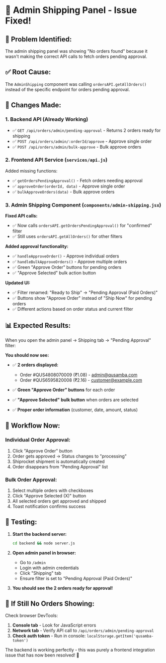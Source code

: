 # 🚢 Admin Shipping Panel - Issue Fixed!

## 🎯 **Problem Identified:**
The admin shipping panel was showing "No orders found" because it wasn't making the correct API calls to fetch orders pending approval.

## ✅ **Root Cause:**
The `AdminShipping` component was calling `ordersAPI.getAllOrders()` instead of the specific endpoint for orders pending approval.

## 🔧 **Changes Made:**

### 1. **Backend API (Already Working)**
- ✅ `GET /api/orders/admin/pending-approval` - Returns 2 orders ready for shipping
- ✅ `POST /api/orders/admin/:orderId/approve` - Approve single order  
- ✅ `POST /api/orders/admin/bulk-approve` - Bulk approve orders

### 2. **Frontend API Service** (`services/api.js`)
Added missing functions:
- ✅ `getOrdersPendingApproval()` - Fetch orders needing approval
- ✅ `approveOrder(orderId, data)` - Approve single order
- ✅ `bulkApproveOrders(data)` - Bulk approve orders

### 3. **Admin Shipping Component** (`components/admin-shipping.jsx`)
**Fixed API calls:**
- ✅ Now calls `ordersAPI.getOrdersPendingApproval()` for "confirmed" filter
- ✅ Still uses `ordersAPI.getAllOrders()` for other filters

**Added approval functionality:**
- ✅ `handleApproveOrder()` - Approve individual orders
- ✅ `handleBulkApproveOrders()` - Approve multiple orders
- ✅ Green "Approve Order" buttons for pending orders
- ✅ "Approve Selected" bulk action button

**Updated UI:**
- ✅ Filter renamed: "Ready to Ship" → "Pending Approval (Paid Orders)"
- ✅ Buttons show "Approve Order" instead of "Ship Now" for pending orders
- ✅ Different actions based on order status and current filter

## 📊 **Expected Results:**

When you open the admin panel → Shipping tab → "Pending Approval" filter:

**You should now see:**
- ✅ **2 orders displayed:**
  - Order #QUS4808070009 (₹1.08) - admin@qusamba.com
  - Order #QUS6595820008 (₹2.16) - customer@example.com

- ✅ **Green "Approve Order" buttons** for each order
- ✅ **"Approve Selected" bulk button** when orders are selected
- ✅ **Proper order information** (customer, date, amount, status)

## 🎯 **Workflow Now:**

### Individual Order Approval:
1. Click "Approve Order" button
2. Order gets approved → Status changes to "processing" 
3. Shiprocket shipment is automatically created
4. Order disappears from "Pending Approval" list

### Bulk Order Approval:
1. Select multiple orders with checkboxes
2. Click "Approve Selected (X)" button  
3. All selected orders get approved and shipped
4. Toast notification confirms success

## 🧪 **Testing:**

1. **Start the backend server:**
   ```bash
   cd backend && node server.js
   ```

2. **Open admin panel in browser:**
   - Go to `/admin` 
   - Login with admin credentials
   - Click "Shipping" tab
   - Ensure filter is set to "Pending Approval (Paid Orders)"

3. **You should see the 2 orders ready for approval!**

## 🚨 **If Still No Orders Showing:**

Check browser DevTools:
1. **Console tab** - Look for JavaScript errors
2. **Network tab** - Verify API call to `/api/orders/admin/pending-approval`
3. **Check auth token** - Run in console: `localStorage.getItem('qusamba-token')`

The backend is working perfectly - this was purely a frontend integration issue that has now been resolved! 🎉
